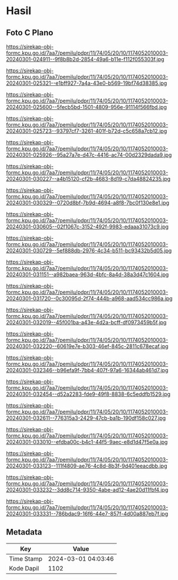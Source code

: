 # Hasil

## Foto C Plano

https://sirekap-obj-formc.kpu.go.id/7aa7/pemilu/pdpr/11/74/05/20/10/1174052010003-20240301-024911--9f8b8b2d-2854-49a6-b11e-f112f055303f.jpg

https://sirekap-obj-formc.kpu.go.id/7aa7/pemilu/pdpr/11/74/05/20/10/1174052010003-20240301-025321--e1bff927-7a4a-43e0-b569-19bf74d38385.jpg

https://sirekap-obj-formc.kpu.go.id/7aa7/pemilu/pdpr/11/74/05/20/10/1174052010003-20240301-025600--5fecb5bd-1501-4809-956e-91114f566fbd.jpg

https://sirekap-obj-formc.kpu.go.id/7aa7/pemilu/pdpr/11/74/05/20/10/1174052010003-20240301-025723--93797cf7-3261-401f-b72d-c5c658a7cb12.jpg

https://sirekap-obj-formc.kpu.go.id/7aa7/pemilu/pdpr/11/74/05/20/10/1174052010003-20240301-025926--95a27a7e-d47c-4416-ac74-00d2329dada9.jpg

https://sirekap-obj-formc.kpu.go.id/7aa7/pemilu/pdpr/11/74/05/20/10/1174052010003-20240301-030227--a4b15120-cf2b-4683-8d19-c7da48824235.jpg

https://sirekap-obj-formc.kpu.go.id/7aa7/pemilu/pdpr/11/74/05/20/10/1174052010003-20240301-030329--0720d8bf-7b9d-4694-a8f8-7bc0f130e8e1.jpg

https://sirekap-obj-formc.kpu.go.id/7aa7/pemilu/pdpr/11/74/05/20/10/1174052010003-20240301-030605--02f1067c-3152-492f-9983-edaaa31073c9.jpg

https://sirekap-obj-formc.kpu.go.id/7aa7/pemilu/pdpr/11/74/05/20/10/1174052010003-20240301-030729--5ef888db-2976-4c34-b511-bc93432b5d05.jpg

https://sirekap-obj-formc.kpu.go.id/7aa7/pemilu/pdpr/11/74/05/20/10/1174052010003-20240301-031151--a982baea-963d-4bfc-8a4d-38a3d47c1604.jpg

https://sirekap-obj-formc.kpu.go.id/7aa7/pemilu/pdpr/11/74/05/20/10/1174052010003-20240301-031720--0c30095d-2f74-444b-a968-aad534cc986a.jpg

https://sirekap-obj-formc.kpu.go.id/7aa7/pemilu/pdpr/11/74/05/20/10/1174052010003-20240301-032019--45f001ba-a43e-4d2a-bcff-df0973459b5f.jpg

https://sirekap-obj-formc.kpu.go.id/7aa7/pemilu/pdpr/11/74/05/20/10/1174052010003-20240301-032220--60619e7e-b303-46ef-845c-2811c678ecaf.jpg

https://sirekap-obj-formc.kpu.go.id/7aa7/pemilu/pdpr/11/74/05/20/10/1174052010003-20240301-032346--b96efa9f-7bb4-407f-97a6-16344ab461d7.jpg

https://sirekap-obj-formc.kpu.go.id/7aa7/pemilu/pdpr/11/74/05/20/10/1174052010003-20240301-032454--d52a2283-fde9-49f8-8838-6c5eddfb1529.jpg

https://sirekap-obj-formc.kpu.go.id/7aa7/pemilu/pdpr/11/74/05/20/10/1174052010003-20240301-032611--776315a3-2429-47cb-ba1b-190df158c027.jpg

https://sirekap-obj-formc.kpu.go.id/7aa7/pemilu/pdpr/11/74/05/20/10/1174052010003-20240301-033010--efdba00c-b4c1-44f5-9aec-e8d1d47f5e0a.jpg

https://sirekap-obj-formc.kpu.go.id/7aa7/pemilu/pdpr/11/74/05/20/10/1174052010003-20240301-033123--111f4809-ae76-4c8d-8b3f-9d401eeacdbb.jpg

https://sirekap-obj-formc.kpu.go.id/7aa7/pemilu/pdpr/11/74/05/20/10/1174052010003-20240301-033232--3dd8c714-9350-4abe-ad12-4ae20d11fbf4.jpg

https://sirekap-obj-formc.kpu.go.id/7aa7/pemilu/pdpr/11/74/05/20/10/1174052010003-20240301-033331--786bdac9-16f6-44e7-857f-4d00a887eb7f.jpg


## Metadata

| Key        | Value               |
| ---------- | ------------------- |
| Time Stamp | 2024-03-01 04:03:46 |
| Kode Dapil | 1102                |



